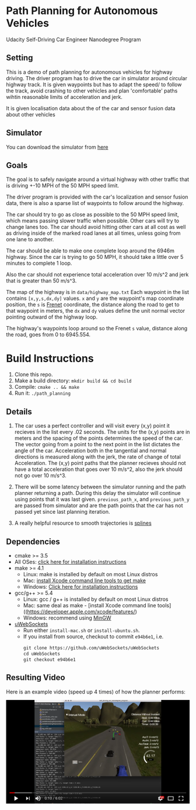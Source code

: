 # Path Planning for Autonomous Vehicles
Udacity Self-Driving Car Engineer Nanodegree Program 
   
## Setting
This is a demo of path planning for autonomous vehicles for
highway driving. The driver program has to drive the car in simulator
around circular highway track. It is given waypoints but has to adapt
the speed/ to follow the track, avoid crashing to other vehicles
and plan 'comfortable' paths wihtin reasonable limits of acceleration
and jerk. 

It is given localisation data about the 
of the car and sensor fusion data about other vehicles
  
## Simulator
You can download the simulator from [here](https://github.com/udacity/self-driving-car-sim/releases)

## Goals
The goal is to safely navigate around a virtual highway 
with other traffic that is driving +-10 MPH of the 50 MPH speed limit. 

The driver program is provided with the car's localization and 
sensor fusion data, 
there is also a sparse list of waypoints to follow around the highway. 

The car should try to go as close as possible to the 50 MPH speed 
limit, which means passing slower traffic when possible.
Other cars will try to change lanes too. 
The car should avoid hitting other cars at all cost as well as 
driving inside of the marked road lanes at all times, unless 
going from one lane to another. 

The car should be able to make one complete loop around the 6946m 
highway. Since the car is trying to go 50 MPH, it should take a 
little over 5 minutes to complete 1 loop. 

Also the car should not experience total acceleration over 10 m/s^2 and jerk that is greater than 50 m/s^3.

The map of the highway is in `data/highway_map.txt`
Each waypoint in the list contains `[x,y,s,dx,dy]` values. 
`x` and `y` are the waypoint's map coordinate position, the `s` 
is [Frenet](https://en.wikipedia.org/wiki/Frenet%E2%80%93Serret_formulas) 
coordinate, the distance along the road to get to 
that waypoint in 
meters, the `dx` and `dy` values define the unit normal vector 
pointing outward of the highway loop.

The highway's waypoints loop around so the Frenet `s` value, 
distance along the road, goes from 0 to 6945.554.

# Build Instructions

1. Clone this repo.
2. Make a build directory: `mkdir build && cd build`
3. Compile: `cmake .. && make`
4. Run it: `./path_planning`


## Details

1. The car uses a perfect controller and will visit 
every (x,y) point it recieves in the list every .02 seconds. 
The units for the (x,y) points are in meters and the spacing of 
the points determines the speed of the car. 
The vector going from a point to the next point in the list 
dictates the angle of the car. 
Acceleration both in the tangential and normal directions is 
measured along with the jerk, the rate of change of total 
Acceleration. 
The (x,y) point paths that the planner recieves should not 
have a total acceleration that goes over 10 m/s^2, 
also the jerk should not go over 10 m/s^3. 

2. There will be some latency between the simulator running 
and the path planner returning a path. 
During this delay the simulator will continue using points that 
it was last given. `previous_path_x`, and `previous_path_y`
are passed from simulator and are the path points that the car has
not passed yet since last planning iteration.

3. A really helpful resource to smooth trajectories is 
[splines](http://kluge.in-chemnitz.de/opensource/spline/)


## Dependencies

* cmake >= 3.5
 * All OSes: [click here for installation instructions](https://cmake.org/install/)
* make >= 4.1
  * Linux: make is installed by default on most Linux distros
  * Mac: [install Xcode command line tools to get make](https://developer.apple.com/xcode/features/)
  * Windows: [Click here for installation instructions](http://gnuwin32.sourceforge.net/packages/make.htm)
* gcc/g++ >= 5.4
  * Linux: gcc / g++ is installed by default on most Linux distros
  * Mac: same deal as make - [install Xcode command line tools]((https://developer.apple.com/xcode/features/)
  * Windows: recommend using [MinGW](http://www.mingw.org/)
* [uWebSockets](https://github.com/uWebSockets/uWebSockets)
  * Run either `install-mac.sh` or `install-ubuntu.sh`.
  * If you install from source, checkout to commit `e94b6e1`, i.e.
    ```
    git clone https://github.com/uWebSockets/uWebSockets 
    cd uWebSockets
    git checkout e94b6e1
    ```

## Resulting Video

Here is an example video (speed up 4 times) of how the planner performs:

[![Video result](video_snapshot.png)](https://youtu.be/4v8bozDTjok)
